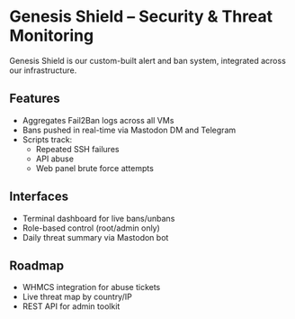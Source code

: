 # Genesis Shield – Security & Threat Monitoring

Genesis Shield is our custom-built alert and ban system, integrated across our infrastructure.

## Features

- Aggregates Fail2Ban logs across all VMs
- Bans pushed in real-time via Mastodon DM and Telegram
- Scripts track:
  - Repeated SSH failures
  - API abuse
  - Web panel brute force attempts

## Interfaces

- Terminal dashboard for live bans/unbans
- Role-based control (root/admin only)
- Daily threat summary via Mastodon bot

## Roadmap

- WHMCS integration for abuse tickets
- Live threat map by country/IP
- REST API for admin toolkit
